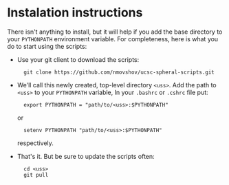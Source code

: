 Instalation instructions
=========================

There isn't anything to install, but it will help if you add the base directory
to your `PYTHONPATH` environment variable. For completeness, here is what you do
to start using the scripts:

+ Use your git client to download the scripts:  
        
        git clone https://github.com/nmovshov/ucsc-spheral-scripts.git
        
+ We'll call this newly created, top-level directory `<uss>`. Add the path to `<uss>`
  to your `PYTHONPATH` variable, In your `.bashrc` or `.cshrc` file put:
        
        export PYTHONPATH = "path/to/<uss>:$PYTHONPATH"

  or  
  
        setenv PYTHONPATH "path/to/<uss>:$PYTHONPATH"
  
  respectively.
  
+ That's it. But be sure to update the scripts often:

        cd <uss>
        git pull
